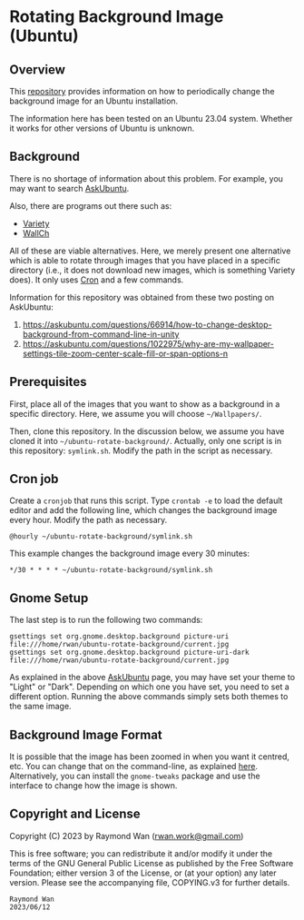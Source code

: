 Rotating Background Image (Ubuntu)
==================================

Overview
--------

This [repository](https://github.com/rwanwork/ubuntu-rotate-background) provides information on how to periodically change the background image for an Ubuntu installation.

The information here has been tested on an Ubuntu 23.04 system.  Whether it works for other versions of Ubuntu is unknown.


Background
----------

There is no shortage of information about this problem.  For example, you may want to search [AskUbuntu](https://askubuntu.com/).

Also, there are programs out there such as:

* [Variety](https://peterlevi.com/variety/)
* [WallCh](https://manpages.ubuntu.com/manpages/kinetic/man1/wallch.1.html)

All of these are viable alternatives.  Here, we merely present one alternative which is able to rotate through images that you have placed in a specific directory (i.e., it does not download new images, which is something Variety does).  It only uses [Cron](https://help.ubuntu.com/community/CronHowto) and a few commands.

Information for this repository was obtained from these two posting on AskUbuntu:

1.  https://askubuntu.com/questions/66914/how-to-change-desktop-background-from-command-line-in-unity
2.  https://askubuntu.com/questions/1022975/why-are-my-wallpaper-settings-tile-zoom-center-scale-fill-or-span-options-n


Prerequisites
-------------

First, place all of the images that you want to show as a background in a specific directory.  Here, we assume you will choose `~/Wallpapers/`.

Then, clone this repository.  In the discussion below, we assume you have cloned it into `~/ubuntu-rotate-background/`.  Actually, only one script is in this repository:  `symlink.sh`.  Modify the path in the script as necessary.


Cron job
--------

Create a `cronjob` that runs this script.  Type `crontab -e` to load the default editor and add the following line, which changes the background image every hour.  Modify the path as necessary.

    @hourly ~/ubuntu-rotate-background/symlink.sh

This example changes the background image every 30 minutes:
    
    */30 * * * * ~/ubuntu-rotate-background/symlink.sh


Gnome Setup
-----------

The last step is to run the following two commands:

    gsettings set org.gnome.desktop.background picture-uri file:///home/rwan/ubuntu-rotate-background/current.jpg
    gsettings set org.gnome.desktop.background picture-uri-dark file:///home/rwan/ubuntu-rotate-background/current.jpg
    
As explained in the above [AskUbuntu](https://askubuntu.com/questions/66914/how-to-change-desktop-background-from-command-line-in-unity) page, you may have set your theme to "Light" or "Dark".  Depending on which one you have set, you need to set a different option.  Running the above commands simply sets both themes to the same image.


Background Image Format
-----------------------

It is possible that the image has been zoomed in when you want it centred, etc.  You can change that on the command-line, as explained [here](https://askubuntu.com/questions/1022975/why-are-my-wallpaper-settings-tile-zoom-center-scale-fill-or-span-options-n).  Alternatively, you can install the `gnome-tweaks` package and use the interface to change how the image is shown.


Copyright and License
---------------------

Copyright (C) 2023 by Raymond Wan (rwan.work@gmail.com)

This is free software; you can redistribute it and/or modify it under the terms of the GNU General Public License as published by the Free Software Foundation; either version 3 of the License, or (at your option) any later version.  Please see the accompanying file, COPYING.v3 for further details.


    Raymond Wan
    2023/06/12

